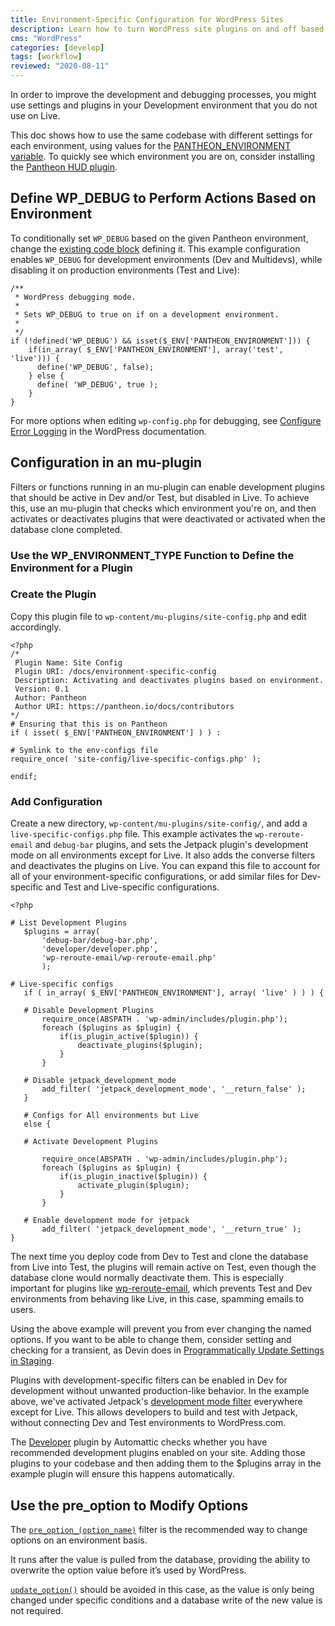 ```yaml
---
title: Environment-Specific Configuration for WordPress Sites
description: Learn how to turn WordPress site plugins on and off based on the environment they are running on.
cms: "WordPress"
categories: [develop]
tags: [workflow]
reviewed: "2020-08-11"
---
```


In order to improve the development and debugging processes, you might use settings and plugins in your Development environment that you do not use on Live.

This doc shows how to use the same codebase with different settings for each environment, using values for the [PANTHEON_ENVIRONMENT variable](/read-environment-config). To quickly see which environment you are on, consider installing the [Pantheon HUD plugin](https://wordpress.org/plugins/pantheon-hud/).

## Define WP_DEBUG to Perform Actions Based on Environment

To conditionally set `WP_DEBUG` based on the given Pantheon environment, change the [existing code block](https://github.com/pantheon-systems/WordPress/blob/default/wp-config.php#L72-L74) defining it. This example configuration enables `WP_DEBUG` for development environments (Dev and Multidevs), while disabling it on production environments (Test and Live):

```php:title=wp-config.php
/**
 * WordPress debugging mode.
 *
 * Sets WP_DEBUG to true on if on a development environment.
 *
 */
if (!defined('WP_DEBUG') && isset($_ENV['PANTHEON_ENVIRONMENT'])) {
    if(in_array( $_ENV['PANTHEON_ENVIRONMENT'], array('test', 'live'))) {
      define('WP_DEBUG', false);
    } else {
      define( 'WP_DEBUG', true );
    }
}
```

For more options when editing `wp-config.php` for debugging, see [Configure Error Logging](https://wordpress.org/support/article/editing-wp-config-php/#configure-error-logging) in the WordPress documentation.

## Configuration in an mu-plugin

Filters or functions running in an mu-plugin can enable development plugins that should be active in Dev and/or Test, but disabled in Live. To achieve this, use an mu-plugin that checks which environment you're on, and then activates or deactivates plugins that were deactivated or activated when the database clone completed.

### Use the WP_ENVIRONMENT_TYPE Function to Define the Environment for a Plugin

<Partial file="wp_get_environment_type.md" />

### Create the Plugin

Copy this plugin file to `wp-content/mu-plugins/site-config.php` and edit accordingly.

 ```php:title=site-config.php
<?php
/*
  Plugin Name: Site Config
  Plugin URI: /docs/environment-specific-config
  Description: Activating and deactivates plugins based on environment.
  Version: 0.1
  Author: Pantheon
  Author URI: https://pantheon.io/docs/contributors
*/
# Ensuring that this is on Pantheon
if ( isset( $_ENV['PANTHEON_ENVIRONMENT'] ) ) :

# Symlink to the env-configs file
require_once( 'site-config/live-specific-configs.php' );

endif;
```

### Add Configuration

Create a new directory, `wp-content/mu-plugins/site-config/`, and add a `live-specific-configs.php` file. This example activates the `wp-reroute-email` and `debug-bar` plugins, and sets the Jetpack plugin's development mode on all environments except for Live. It also adds the converse filters and deactivates the plugins on Live. You can expand this file to account for all of your environment-specific configurations, or add similar files for Dev-specific and Test and Live-specific configurations.

 ```php:title=live-specific-configs.php
<?php

# List Development Plugins
    $plugins = array(
        'debug-bar/debug-bar.php',
        'developer/developer.php',
        'wp-reroute-email/wp-reroute-email.php'
        );

# Live-specific configs
    if ( in_array( $_ENV['PANTHEON_ENVIRONMENT'], array( 'live' ) ) ) {

    # Disable Development Plugins
        require_once(ABSPATH . 'wp-admin/includes/plugin.php');
        foreach ($plugins as $plugin) {
            if(is_plugin_active($plugin)) {
	            deactivate_plugins($plugin);
            }
        }

    # Disable jetpack_development_mode
        add_filter( 'jetpack_development_mode', '__return_false' );
    }

    # Configs for All environments but Live
    else {

   	# Activate Development Plugins

        require_once(ABSPATH . 'wp-admin/includes/plugin.php');
        foreach ($plugins as $plugin) {
            if(is_plugin_inactive($plugin)) {
                activate_plugin($plugin);
            }
        }

    # Enable development mode for jetpack
        add_filter( 'jetpack_development_mode', '__return_true' );
}

```

The next time you deploy code from Dev to Test and clone the database from Live into Test, the plugins will remain active on Test, even though the database clone would normally deactivate them. This is especially important for plugins like [wp-reroute-email](https://wordpress.org/plugins/wp-reroute-email/), which prevents Test and Dev environments from behaving like Live, in this case, spamming emails to users.

Using the above example will prevent you from ever changing the named options. If you want to be able to change them, consider setting and checking for a transient, as Devin does in [Programmatically Update Settings in Staging](https://wptheming.com/2015/08/programmatically-update-staging-settings/).

Plugins with development-specific filters can be enabled in Dev for development without unwanted production-like behavior. In the example above, we've activated Jetpack's [development mode filter](https://jetpack.com/support/development-mode/) everywhere except for Live. This allows developers to build and test with Jetpack, without connecting Dev and Test environments to WordPress.com.

The [Developer](https://wordpress.org/plugins/developer/) plugin by Automattic checks whether you have recommended development plugins enabled on your site. Adding those plugins to your codebase and then adding them to the $plugins array in the example plugin will ensure this happens automatically.

## Use the pre_option to Modify Options

The [`pre_option_(option_name)`](https://codex.wordpress.org/Plugin_API/Filter_Reference/pre_option_(option_name)) filter is the recommended way to change options on an environment basis.

It runs after the value is pulled from the database, providing the ability to overwrite the option value before it’s used by WordPress.

[`update_option()`](https://codex.wordpress.org/Function_Reference/update_option) should be avoided in this case, as the value is only being changed under specific conditions and a database write of the new value is not required.
